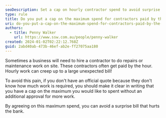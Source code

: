```yaml
---
seoDescription: Set a cap on hourly contractor spend to avoid surprise bills and ensure budget control.
type: rule
title: Do you put a cap on the maximum spend for contractors paid by the hour?
uri: do-you-put-a-cap-on-the-maximum-spend-for-contractors-paid-by-the-hour
authors:
  - title: Penny Walker
    url: https://www.ssw.com.au/people/penny-walker
created: 2024-01-02T02:22:12.768Z
guid: 2abd40ab-473b-46ef-ab2e-ff27075aa180
---
```


<!--StartFragment-->

Sometimes a business will need to hire a contractor to do repairs or maintenance work on site. These contractors often get paid by the hour. Hourly work can creep up to a large unexpected bill!

<!--EndFragment-->

<!--endintro-->

<!--StartFragment-->

To avoid this pain, if you don't have an official quote because they don't know how much work is required, you should make it clear in writing that you have a cap on the maximum you would like to spent without an additional approval for more work.

By agreeing on this maximum spend, you can avoid a surprise bill that hurts the bank.

<!--EndFragment-->
